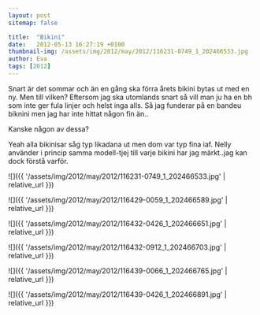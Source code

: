 ```yaml
---
layout: post
sitemap: false

title:  "Bikini"
date:   2012-05-13 16:27:19 +0100
thumbnail-img: /assets/img/2012/may/2012/116231-0749_1_202466533.jpg
author: Eva
tags: [2012]
---
```


Snart är det sommar och än en gång ska förra årets bikini bytas ut med en ny. Men till vilken? Eftersom jag ska utomlands snart så vill man ju ha en bh som inte ger fula linjer och helst inga alls. Så jag funderar på en bandeu biknini men jag har inte hittat någon fin än..



Kanske någon av dessa?







Yeah alla bikinisar såg typ likadana ut men dom var typ fina iaf. Nelly använder i princip samma modell-tjej till varje bikini har jag märkt..jag kan dock förstå varför.

![]({{ '/assets/img/2012/may/2012/116231-0749_1_202466533.jpg'  | relative_url }})

![]({{ '/assets/img/2012/may/2012/116429-0059_1_202466589.jpg'  | relative_url }})

![]({{ '/assets/img/2012/may/2012/116432-0426_1_202466651.jpg'  | relative_url }})

![]({{ '/assets/img/2012/may/2012/116432-0912_1_202466703.jpg'  | relative_url }})

![]({{ '/assets/img/2012/may/2012/116439-0066_1_202466765.jpg'  | relative_url }})

![]({{ '/assets/img/2012/may/2012/116439-0426_1_202466891.jpg'  | relative_url }})

